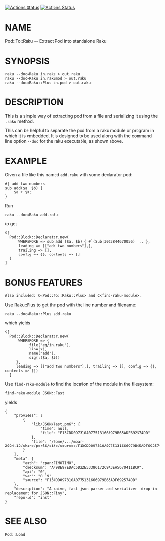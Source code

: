 [![Actions Status](https://github.com/bduggan/raku-pod-to-raku/actions/workflows/linux.yml/badge.svg)](https://github.com/bduggan/raku-pod-to-raku/actions/workflows/linux.yml)
[![Actions Status](https://github.com/bduggan/raku-pod-to-raku/actions/workflows/macos.yml/badge.svg)](https://github.com/bduggan/raku-pod-to-raku/actions/workflows/macos.yml)

NAME
====

Pod::To::Raku -- Extract Pod into standalone Raku

SYNOPSIS
========

    raku --doc=Raku in.raku > out.raku
    raku --doc=Raku in.rakumod > out.raku
    raku --doc=Raku::Plus in.pod > out.raku

DESCRIPTION
===========

This is a simple way of extracting pod from a file and serializing it using the `.raku` method.

This can be helpful to separate the pod from a raku module or program in which it is embedded. It is designed to be used along with the command line option `--doc` for the raku executable, as shown above.

EXAMPLE
=======

Given a file like this named `add.raku` with some declarator pod:

    #| add two numbers
    sub add($a, $b) {
        $a + $b;
    }

Run

    raku --doc=Raku add.raku

to get

    $[
      Pod::Block::Declarator.new(
          WHEREFORE => sub add ($a, $b) { #`(Sub|3053844670056) ... },
          leading => [["add two numbers"],],
          trailing => [],
          config => {}, contents => []
      )
    ]

BONUS FEATURES
==============

    Also included: C<Pod::To::Raku::Plus> and C<find-raku-module>.

Use Raku::Plus to get the pod with the line number and filename:

    raku --doc=Raku::Plus add.raku

which yields

    $[
      Pod::Block::Declarator.new(
          WHEREFORE => {
              :file("eg/in.raku"),
              :line(2),
              :name("add"),
              :sig(:($a, $b))
         },
         leading => [["add two numbers"],], trailing => [], config => {}, contents => [])
      ]

Use `find-raku-module` to find the location of the module in the filesystem:

    find-raku-module JSON::Fast

yields

    {
	    "provides": [
		    {
			    "lib/JSON/Fast.pm6": {
				    "time": null,
				    "file": "F13CDD097310A0775131666979B65ADF692574DD"
			    },
			    "file": "/home/.../moar-2024.12/share/perl6/site/sources/F13CDD097310A0775131666979B65ADF692574DD"
		    }
	    ],
	    "meta": {
		    "auth": "cpan:TIMOTIMO",
		    "checksum": "A498E97EDAC5D22E53386172C9A3EA5670411BCD",
		    "api": "0",
		    "ver": "0.19",
		    "source": "F13CDD097310A0775131666979B65ADF692574DD"
	    },
	    "description": "A naive, fast json parser and serializer; drop-in replacement for JSON::Tiny",
	    "repo-id": "inst"
    }

SEE ALSO
========

`Pod::Load`

